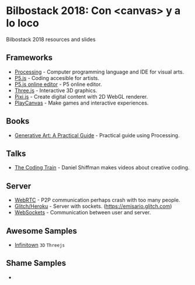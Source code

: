 # Bilbostack 2018: Con &lt;canvas> y a lo loco
Bilbostack 2018 resources and slides

## Frameworks
- [Processing](https://processing.org) - Computer programming language and IDE for visual arts.
- [P5.js](https://p5js.org/) - Coding accesible for artists.
- [P5.js online editor](http://alpha.editor.p5js.org/) - P5 online editor.
- [Three.js](https://threejs.org/) - Interactive 3D graphics.
- [Pixi.js](http://www.pixijs.com/) - Create digital content with 2D WebGL renderer.
- [PlayCanvas](https://playcanvas.com/) - Make games and interactive experiences.

## Books
- [Generative Art: A Practical Guide](http://zenbullets.com/book.php) - Practical guide using Processing.

## Talks
- [The Coding Train](https://www.youtube.com/user/shiffman) - Daniel Shiffman makes videos about creative coding.

## Server
- [WebRTC](https://webrtc.org/) - P2P communication perhaps crash with too many people.
- [Glitch/Heroku](https://glitch.com) - Server with sockets. (https://emisario.glitch.com)
- [WebSockets](https://developer.mozilla.org/es/docs/WebSockets-840092-dup) - Communication between user and server.

## Awesome Samples

- [Infinitown](http://demos.littleworkshop.fr/infinitown) `3D` `Threejs`

## Shame Samples

-
